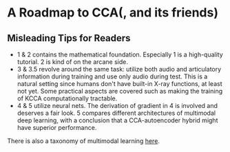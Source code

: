 # A Roadmap to CCA(, and its friends)

## Misleading Tips for Readers

- 1 & 2 contains the mathematical foundation. Especially 1 is a high-quality tutorial. 2 is kind of on the arcane side.
- 3 & 3.5 revolve around the same task: utilize both audio and articulatory information during training and use only audio during test. This is a natural setting since humans don't have built-in X-ray functions, at least not yet. Some practical aspects are covered such as making the training of KCCA computationally tractable. 
- 4 & 5 utilize neural nets. The derivation of gradient in 4 is involved and deserves a fair look. 5 compares different architectures of multimodal deep learning, with a conclusion that a CCA-autoencoder hybrid might have superior performance.

There is also a taxonomy of multimodal learning [here](https://arxiv.org/pdf/1705.09406.pdf).
